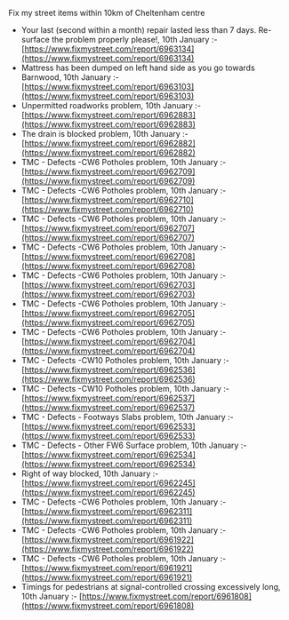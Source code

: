 Fix my street items within 10km of Cheltenham centre

<!-- fix_marker starts -->

- Your last (second within a month) repair lasted less than 7 days. Re-surface the problem properly please!, 10th January :- [https://www.fixmystreet.com/report/6963134](https://www.fixmystreet.com/report/6963134)
- Mattress has been dumped on left hand side as you go towards Barnwood, 10th January :- [https://www.fixmystreet.com/report/6963103](https://www.fixmystreet.com/report/6963103)
- Unpermitted roadworks problem, 10th January :- [https://www.fixmystreet.com/report/6962883](https://www.fixmystreet.com/report/6962883)
- The drain is blocked problem, 10th January :- [https://www.fixmystreet.com/report/6962882](https://www.fixmystreet.com/report/6962882)
- TMC - Defects -CW6 Potholes  problem, 10th January :- [https://www.fixmystreet.com/report/6962709](https://www.fixmystreet.com/report/6962709)
- TMC - Defects -CW6 Potholes  problem, 10th January :- [https://www.fixmystreet.com/report/6962710](https://www.fixmystreet.com/report/6962710)
- TMC - Defects -CW6 Potholes  problem, 10th January :- [https://www.fixmystreet.com/report/6962707](https://www.fixmystreet.com/report/6962707)
- TMC - Defects -CW6 Potholes  problem, 10th January :- [https://www.fixmystreet.com/report/6962708](https://www.fixmystreet.com/report/6962708)
- TMC - Defects -CW6 Potholes  problem, 10th January :- [https://www.fixmystreet.com/report/6962703](https://www.fixmystreet.com/report/6962703)
- TMC - Defects -CW6 Potholes  problem, 10th January :- [https://www.fixmystreet.com/report/6962705](https://www.fixmystreet.com/report/6962705)
- TMC - Defects -CW6 Potholes  problem, 10th January :- [https://www.fixmystreet.com/report/6962704](https://www.fixmystreet.com/report/6962704)
- TMC - Defects -CW10 Potholes problem, 10th January :- [https://www.fixmystreet.com/report/6962536](https://www.fixmystreet.com/report/6962536)
- TMC - Defects -CW10 Potholes problem, 10th January :- [https://www.fixmystreet.com/report/6962537](https://www.fixmystreet.com/report/6962537)
- TMC - Defects - Footways Slabs problem, 10th January :- [https://www.fixmystreet.com/report/6962533](https://www.fixmystreet.com/report/6962533)
- TMC - Defects - Other FW6  Surface problem, 10th January :- [https://www.fixmystreet.com/report/6962534](https://www.fixmystreet.com/report/6962534)
- Right of way blocked, 10th January :- [https://www.fixmystreet.com/report/6962245](https://www.fixmystreet.com/report/6962245)
- TMC - Defects -CW6 Potholes  problem, 10th January :- [https://www.fixmystreet.com/report/6962311](https://www.fixmystreet.com/report/6962311)
- TMC - Defects -CW6 Potholes  problem, 10th January :- [https://www.fixmystreet.com/report/6961922](https://www.fixmystreet.com/report/6961922)
- TMC - Defects -CW6 Potholes  problem, 10th January :- [https://www.fixmystreet.com/report/6961921](https://www.fixmystreet.com/report/6961921)
- Timings for pedestrians at signal-controlled crossing excessively long, 10th January :- [https://www.fixmystreet.com/report/6961808](https://www.fixmystreet.com/report/6961808)

<!-- fix_marker ends -->